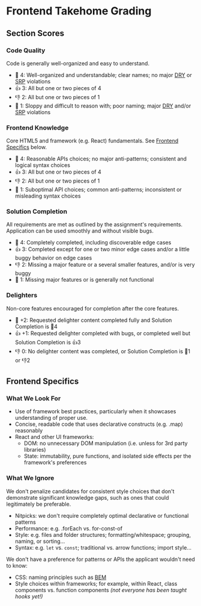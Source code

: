# Frontend Takehome Grading

## Section Scores

### Code Quality

Code is generally well-organized and easy to understand.

- 💖 4: Well-organized and understandable; clear names; no major [DRY](https://en.wikipedia.org/wiki/Don%27t_repeat_yourself) or [SRP](https://en.wikipedia.org/wiki/Single_responsibility_principle) violations
- 👍 3: All but one or two pieces of 4
- 👎 2: All but one or two pieces of 1
- 🛑 1: Sloppy and difficult to reason with; poor naming; major [DRY](https://en.wikipedia.org/wiki/Don%27t_repeat_yourself) and/or [SRP](https://en.wikipedia.org/wiki/Single_responsibility_principle) violations

### Frontend Knowledge

Core HTML5 and framework (e.g. React) fundamentals.
See [Frontend Specifics](#frontend-specifics) below.

- 💖 4: Reasonable APIs choices; no major anti-patterns; consistent and logical syntax choices
- 👍 3: All but one or two pieces of 4
- 👎 2: All but one or two pieces of 1
- 🛑 1: Suboptimal API choices; common anti-patterns; inconsistent or misleading syntax choices

### Solution Completion

All requirements are met as outlined by the assignment's requirements.
Application can be used smoothly and without visible bugs.

- 💖 4: Completely completed, including discoverable edge cases
- 👍 3: Completed except for one or two minor edge cases and/or a little buggy behavior on edge cases
- 👎 2: Missing a major feature or a several smaller features, and/or is very buggy
- 🛑 1: Missing major features or is generally not functional

### Delighters

Non-core features encouraged for completion after the core features.

- 💖 +2: Requested delighter content completed fully and Solution Completion is 💖4
- 👍 +1: Requested delighter completed with bugs, or completed well but Solution Completion is 👍3
- 👎 0: No delighter content was completed, or Solution Completion is 🛑1 or 👎2

## Frontend Specifics

### What We Look For

- Use of framework best practices, particularly when it showcases understanding of proper use.
- Concise, readable code that uses declarative constructs (e.g. .map) reasonably
- React and other UI frameworks:
  - DOM: no unnecessary DOM manipulation (i.e. unless for 3rd party libraries)
  - State: immutability, pure functions, and isolated side effects per the framework's preferences

### What We Ignore

We don't penalize candidates for consistent style choices that don't demonstrate significant knowledge gaps, such as ones that could legitimately be preferable.

- Nitpicks: we don't require completely optimal declarative or functional patterns
- Performance: e.g. .forEach vs. for-const-of
- Style: e.g. files and folder structures; formatting/whitespace; grouping, naming, or sorting...
- Syntax: e.g. `let` vs. `const`; traditional vs. arrow functions; import style...

We don't have a preference for patterns or APIs the applicant wouldn't need to know:

- CSS: naming principles such as [BEM](https://en.wikipedia.org/wiki/Single_responsibility_principle)
- Style choices within frameworks; for example, within React, class components vs. function components _(not everyone has been taught hooks yet!)_
